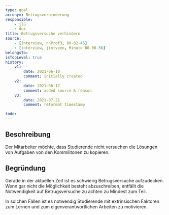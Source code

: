 ```yaml
---
type: goal
acronym: Betrugsverhinderung
responsible: 
    - jlü
    - duz
title: Betrugsversuche verhindern
source: 
    - [interview, nnProf3, 00-02-45]
    - [interview, jintveen, Minute 00-06-56]
belongsTo: 
isTopLevel: true
history:
    v1:
        date: 2021-06-10
        comment: initially created
    v2:
        date: 2021-06-17
        comment: added source & reason
    v3:
        date: 2021-07-21
        comment: reformat timestamp

todo:
---
```


## Beschreibung

Der Mitarbeiter möchte, dass Studierende nicht versuchen die Lösungen von Aufgaben von den Kommilitonen zu kopieren.

## Begründung

Gerade in der aktuellen Zeit ist es schwierig Betrugsversuche aufzudecken. Wenn gar nicht die Möglichkeit besteht abzuschreiben, entfällt die Notwendigkeit auf Betrugsversuche zu achten zu Mindest zum Teil. 

In solchen Fällen ist es notwendig Studierende mit extrinsischen Faktoren zum Lernen und zum eigenverantwortlichen Arbeiten zu motivieren.

